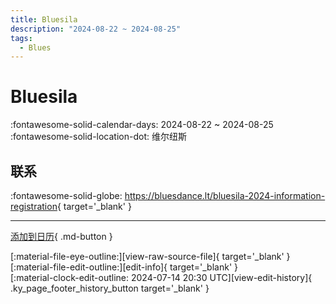 ```yaml
---
title: Bluesila
description: "2024-08-22 ~ 2024-08-25"
tags:
  - Blues
---
```


# Bluesila 

:fontawesome-solid-calendar-days: 2024-08-22 ~ 2024-08-25  
:fontawesome-solid-location-dot: 维尔纽斯  

## 联系

:fontawesome-solid-globe: <https://bluesdance.lt/bluesila-2024-information-registration>{ target='_blank' }  

---

[添加到日历](https://swing.news/ics/zh-Hans/2024/lt/bluesila-2024.ics){ .md-button }

<div class="ky_page_footer" markdown>
<div class="ky_page_footer_trailing" markdown="span">
[:material-file-eye-outline:][view-raw-source-file]{ target='_blank' }
[:material-file-edit-outline:][edit-info]{ target='_blank' }
</div>
<div class="ky_page_footer_leading" markdown="span">
[:material-clock-edit-outline: 2024-07-14 20:30 UTC][view-edit-history]{ .ky_page_footer_history_button target='_blank' }
</div>
</div>

[view-raw-source-file]: https://github.com/swingdance/events/blob/main/2024/lt/bluesila-2024.json "查看原始源文件"
[edit-info]: https://github.com/swingdance/events/issues/new?assignees=&labels=update+event&projects=&template=03-update_entity.yml&title=%5B2024%2Flt%5D%20Bluesila&region=lt&year=2024&id=bluesila-2024&name=Bluesila&org_id= "编辑信息"

[view-edit-history]: https://github.com/swingdance/events/commits/main/2024/lt/bluesila-2024.json "查看编辑历史"

